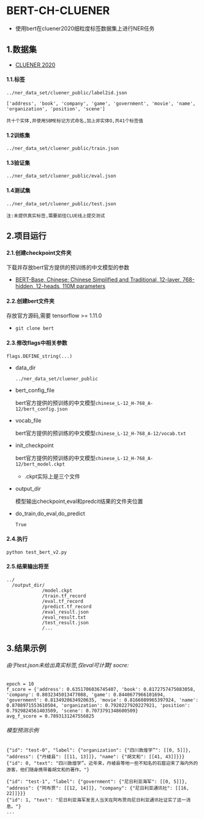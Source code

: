 # BERT-CH-CLUENER
*   使用bert在cluener2020细粒度标签数据集上进行NER任务
## 1.数据集
*   [CLUENER 2020](https://github.com/CLUEbenchmark/CLUENER2020)
#### 1.1.标签
`../ner_data_set/cluener_public/label2id.json`

    ['address', 'book', 'company', 'game', 'government', 'movie', 'name', 'organization', 'position', 'scene']
    
    共十个实体,并使用SBME标记方式命名,加上非实体O,共41个标签值
#### 1.2训练集

`../ner_data_set/cluener_public/train.json`

#### 1.3验证集

`../ner_data_set/cluener_public/eval.json`

#### 1.4测试集

`../ner_data_set/cluener_public/test.json`

    注:未提供真实标签,需要前往CLUE线上提交测试
## 2.项目运行
#### 2.1.创建checkpoint文件夹
下载并存放bert官方提供的预训练的中文模型的参数
*   [BERT-Base, Chinese: Chinese Simplified and Traditional, 12-layer, 768-hidden, 12-heads, 110M parameters](https://storage.googleapis.com/bert_models/2018_11_03/chinese_L-12_H-768_A-12.zip)

#### 2.2.创建bert文件夹
存放官方源码,需要 tensorflow >= 1.11.0
*   `git clone bert`
#### 2.3.修改flags中相关参数
`flags.DEFINE_string(...)`
*   data_dir

    `../ner_data_set/cluener_public`
*   bert_config_file

    bert官方提供的预训练的中文模型`chinese_L-12_H-768_A-12/bert_config.json`
*   vocab_file

    bert官方提供的预训练的中文模型`chinese_L-12_H-768_A-12/vocab.txt`
*   init_checkpoint

    bert官方提供的预训练的中文模型`chinese_L-12_H-768_A-12/bert_model.ckpt`
    * .ckpt实际上是三个文件
*   output_dir

    模型输出checkpoint,eval和predcit结果的文件夹位置
*   do_train,do_eval,do_predict

    `True`

#### 2.4.执行

   `python test_bert_v2.py`

#### 2.5.结果输出将至
    ../
      /output_dir/
                 /model.ckpt
                 /train.tf_record
                 /eval.tf_record
                 /predict.tf_record
                 /eval_result.json
                 /eval_result.txt
                 /test_result.json
                 /...
                   

## 3.结果示例
###### 由于test.json未给出真实标签,仅eval可计算f socre:

    epoch = 10
    f_score = {'address': 0.6351706036745407, 'book': 0.8172757475083058, 'company': 0.8032345013477088, 'game': 0.8440677966101694, 'government': 0.8134920634920635, 'movie': 0.8166089965397924, 'name': 0.8708971553610504, 'organization': 0.7920227920227921, 'position': 0.7929824561403509, 'scene': 0.7073791348600509}
    avg_f_score = 0.7893131247556825
    
###### 模型预测示例
    {"id": "test-0", "label": {"organization": {"四川敦煌学”": [[0, 5]]}, "address": {"丹棱县": [[11, 13]]}, "name": {"胡文和": [[41, 43]]}}}
    {"id": 0, "text": "四川敦煌学”。近年来，丹棱县等地一些不知名的石窟迎来了海内外的游客，他们随身携带着胡文和的著作。"}
    
    {"id": "test-1", "label": {"government": {"尼日利亚海军": [[0, 5]]}, "address": {"阿布贾": [[12, 14]]}, "company": {"尼日利亚通讯社": [[16, 22]]}}}
    {"id": 1, "text": "尼日利亚海军发言人当天在阿布贾向尼日利亚通讯社证实了这一消息。"}
    ...
